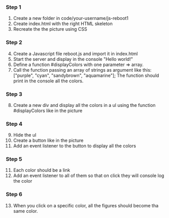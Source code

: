 ### Step 1
1. Create a new folder in code/your-username/js-reboot1
2. Create index.html with the right HTML skeleton
3. Recreate the the picture using CSS

### Step 2
4. Create a Javascript file reboot.js and import it in index.html
5. Start the server and display in the console "Hello world!"
6. Define a function #displayColors with one parameter => array.
7. Call the function passing an array of strings as argument like this:
     ["purple", "cyan", "sandybrown", "aquamarine"];
    The function should print in the console all the colors.

### Step 3
8. Create a new div and display all the colors in a ul using
    the function #displayColors like in the picture

### Step 4
9. Hide the ul
9. Create a button like in the picture
10. Add an event listener to the button to display all the colors

### Step 5
11. Each color should be a link
12. Add an event listener to all of them so that on click they will
    console log the color

### Step 6

13. When you click on a specific color, all the figures should
    become tha same color.
